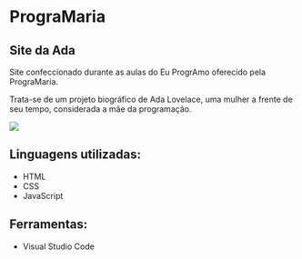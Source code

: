 # PrograMaria

## Site da Ada

<p>Site confeccionado durante as aulas do Eu ProgrAmo oferecido pela PrograMaria.</p>

<p>Trata-se de um projeto biográfico de Ada Lovelace, uma mulher a frente de seu tempo, considerada a mãe da programação.</p>

<span>![](https://i.imgur.com/NS2jmCA.png)
</span>

## Linguagens utilizadas:
- HTML
- CSS
- JavaScript

## Ferramentas:
- Visual Studio Code
